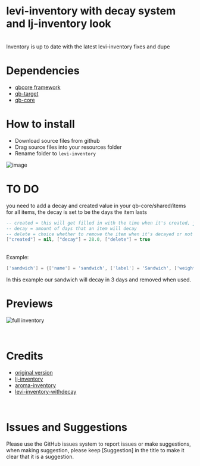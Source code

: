 # levi-inventory with decay system and lj-inventory look

<br>
Inventory is up to date with the latest levi-inventory fixes and dupe

# Dependencies
* [qbcore framework](https://github.com/qbcore-framework)
* [qb-target](https://github.com/BerkieBb/qb-target)
* [qb-core](https://github.com/qbcore-framework/qb-core)


# How to install
* Download source files from github
* Drag source files into your resources folder
* Rename folder to `levi-inventory`

![image](https://user-images.githubusercontent.com/80186604/163069477-114e14ec-bec1-4f93-8421-42017c605f15.png)

# TO DO
you need to add a decay and created value in your qb-core/shared/items for all items, the decay is set to be the days the item lasts
<br>

```lua
-- created = this will get filled in with the time when it's created, just leave this
-- decay = amount of days that an item will decay
-- delete = choice whether to remove the item when it's decayed or not
["created"] = nil, ["decay"] = 28.0, ["delete"] = true
```
<br>
Example:
<br>

```lua
['sandwich'] = {['name'] = 'sandwich', ['label'] = 'Sandwich', ['weight'] = 200, ['type'] = 'item', ['image'] = 'sandwich.png', ['unique'] = false, ['useable'] = true, ['shouldClose'] = true,	['combinable'] = nil, ['description'] = 'Nice bread for your stomach', ["created"] = nil, ["decay"] = 3.0, ["delete"] = true},
```
In this example our sandwich will decay in 3 days and removed when used.
<br>

# Previews
![full inventory](https://user-images.githubusercontent.com/91661118/146315750-1199a37e-88e0-4d48-86d3-ae0b85df6a72.png)

<br>

# Credits
* [original version](https://github.com/ihyajb/aj-inventory)
* [lj-inventory](https://github.com/loljoshie/lj-inventory)
* [aroma-inventory](https://github.com/Lvthannn/aroma-inventory)
* [levi-inventory-withdecay](https://github.com/HarithMichael/levi-inventory-withdecay)

<br>

# Issues and Suggestions
Please use the GitHub issues system to report issues or make suggestions, when making suggestion, please keep [Suggestion] in the title to make it clear that it is a suggestion.
